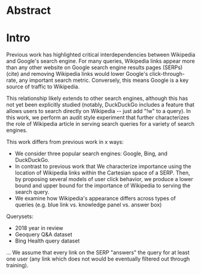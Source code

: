 # Abstract


# Intro
Previous work has highlighted critical interdependencies between Wikipedia and Google's search engine. For many queries, Wikipedia links appear more than any other website on Google search engine results pages (SERPs) (cite) and removing Wikipedia links would lower Google's click-through-rate, any important search metric. Conversely, this means Google is a key source of traffic to Wikipedia.

This relationship likely extends to other search engines, although this has not yet been explicitly studied (notably, DuckDuckGo includes a feature that allows users to search directly on Wikipedia -- just add "!w" to a query). In this work, we perform an audit style experiment that further characterizes the role of Wikipedia article in serving search queries for a variety of search engines.

This work differs from previous work in x ways:
* We consider three popular search engines: Google, Bing, and DuckDuckGo.
* In contrast to previous work that We characterize importance using the location of Wikipedia links within the Cartesian space of a SERP. Then, by proposing several models of user click behavior, we produce a lower bound and upper bound for the importance of Wikipedia to serving the search query.
* We examine how Wikipedia's appearance differs across types of queries (e.g. blue link vs. knowledge panel vs. answer box)

Querysets:
* 2018 year in review
* Geoquery Q&A dataset
* Bing Health query dataset




... We assume that every link on the SERP "answers" the query for at least one user (any link which does not would be eventually filtered out through training).


